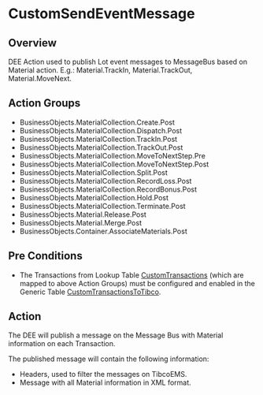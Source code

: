 # CustomSendEventMessage

## Overview

DEE Action used to publish Lot event messages to MessageBus based on Material action. E.g.: Material.TrackIn, Material.TrackOut, Material.MoveNext.

## Action Groups

* BusinessObjects.MaterialCollection.Create.Post
* BusinessObjects.MaterialCollection.Dispatch.Post
* BusinessObjects.MaterialCollection.TrackIn.Post
* BusinessObjects.MaterialCollection.TrackOut.Post
* BusinessObjects.MaterialCollection.MoveToNextStep.Pre
* BusinessObjects.MaterialCollection.MoveToNextStep.Post
* BusinessObjects.MaterialCollection.Split.Post
* BusinessObjects.MaterialCollection.RecordLoss.Post
* BusinessObjects.MaterialCollection.RecordBonus.Post
* BusinessObjects.MaterialCollection.Hold.Post
* BusinessObjects.MaterialCollection.Terminate.Post
* BusinessObjects.Material.Release.Post
* BusinessObjects.Material.Merge.Post
* BusinessObjects.Container.AssociateMaterials.Post

## Pre Conditions

* The Transactions from Lookup Table [CustomTransactions](/cmf.custom.help/techspec>artifacts>lookuptables>custom_transactions) (which are mapped to above Action Groups) must be configured and enabled in the Generic Table [CustomTransactionsToTibco](/cmf.custom.help/techspec>artifacts>generictables>custom_transactions_to_tibco).

## Action

The DEE will publish a message on the Message Bus with Material information on each Transaction.

The published message will contain the following information:

* Headers, used to filter the messages on TibcoEMS.
* Message with all Material information in XML format.
